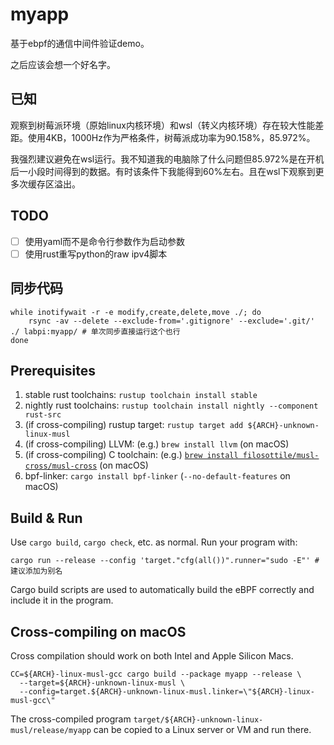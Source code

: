 # myapp

基于ebpf的通信中间件验证demo。

之后应该会想一个好名字。

## 已知

观察到树莓派环境（原始linux内核环境）和wsl（转义内核环境）存在较大性能差距。使用4KB，1000Hz作为严格条件，树莓派成功率为90.158%，85.972%。

我强烈建议避免在wsl运行。我不知道我的电脑除了什么问题但85.972%是在开机后一小段时间得到的数据。有时该条件下我能得到60%左右。且在wsl下观察到更多次缓存区溢出。

## TODO

- [ ] 使用yaml而不是命令行参数作为启动参数
- [ ] 使用rust重写python的raw ipv4脚本

## 同步代码

```shell
while inotifywait -r -e modify,create,delete,move ./; do
    rsync -av --delete --exclude-from='.gitignore' --exclude='.git/' ./ labpi:myapp/ # 单次同步直接运行这个也行
done
```

## Prerequisites

1. stable rust toolchains: `rustup toolchain install stable`
1. nightly rust toolchains: `rustup toolchain install nightly --component rust-src`
1. (if cross-compiling) rustup target: `rustup target add ${ARCH}-unknown-linux-musl`
1. (if cross-compiling) LLVM: (e.g.) `brew install llvm` (on macOS)
1. (if cross-compiling) C toolchain: (e.g.) [`brew install filosottile/musl-cross/musl-cross`](https://github.com/FiloSottile/homebrew-musl-cross) (on macOS)
1. bpf-linker: `cargo install bpf-linker` (`--no-default-features` on macOS)

## Build & Run

Use `cargo build`, `cargo check`, etc. as normal. Run your program with:

```shell
cargo run --release --config 'target."cfg(all())".runner="sudo -E"' # 建议添加为别名
```

Cargo build scripts are used to automatically build the eBPF correctly and include it in the
program.

## Cross-compiling on macOS

Cross compilation should work on both Intel and Apple Silicon Macs.

```shell
CC=${ARCH}-linux-musl-gcc cargo build --package myapp --release \
  --target=${ARCH}-unknown-linux-musl \
  --config=target.${ARCH}-unknown-linux-musl.linker=\"${ARCH}-linux-musl-gcc\"
```
The cross-compiled program `target/${ARCH}-unknown-linux-musl/release/myapp` can be
copied to a Linux server or VM and run there.
